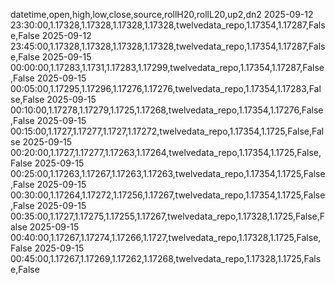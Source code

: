 datetime,open,high,low,close,source,rollH20,rollL20,up2,dn2
2025-09-12 23:30:00,1.17328,1.17328,1.17328,1.17328,twelvedata_repo,1.17354,1.17287,False,False
2025-09-12 23:45:00,1.17328,1.17328,1.17328,1.17328,twelvedata_repo,1.17354,1.17287,False,False
2025-09-15 00:00:00,1.17283,1.1731,1.17283,1.17299,twelvedata_repo,1.17354,1.17287,False,False
2025-09-15 00:05:00,1.17295,1.17296,1.17276,1.17276,twelvedata_repo,1.17354,1.17283,False,False
2025-09-15 00:10:00,1.17278,1.17279,1.1725,1.17268,twelvedata_repo,1.17354,1.17276,False,False
2025-09-15 00:15:00,1.1727,1.17277,1.1727,1.17272,twelvedata_repo,1.17354,1.1725,False,False
2025-09-15 00:20:00,1.1727,1.17277,1.17263,1.17264,twelvedata_repo,1.17354,1.1725,False,False
2025-09-15 00:25:00,1.17263,1.17267,1.17263,1.17263,twelvedata_repo,1.17354,1.1725,False,False
2025-09-15 00:30:00,1.17264,1.17272,1.17256,1.17267,twelvedata_repo,1.17354,1.1725,False,False
2025-09-15 00:35:00,1.1727,1.17275,1.17255,1.17267,twelvedata_repo,1.17328,1.1725,False,False
2025-09-15 00:40:00,1.17267,1.17274,1.17266,1.1727,twelvedata_repo,1.17328,1.1725,False,False
2025-09-15 00:45:00,1.17267,1.17269,1.17262,1.17268,twelvedata_repo,1.17328,1.1725,False,False
